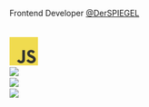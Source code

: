 Frontend Developer <a href="https://www.spiegel.de/">@DerSPIEGEL</a>
<br/><br/>
<code>
<img height="50" src="https://raw.githubusercontent.com/github/explore/80688e429a7d4ef2fca1e82350fe8e3517d3494d/topics/javascript/javascript.png">
<img height="50" src="https://github.com/sveltejs/svelte/blob/29052aba7d0b78316d3a52aef1d7ddd54fe6ca84/site/static/logo.svg">
<img height="50" src="https://global.discourse-cdn.com/standard17/uploads/threejs/original/2X/b/be2f75f72751c11cbe1593c69a99a52900bf12cb.svg">
<img height="50" src="https://camo.githubusercontent.com/586ccf0aad9684edc821658cee04146cf36d1f1d5ec904bbefd72728909ccb2e/68747470733a2f2f64336a732e6f72672f6c6f676f2e737667"> 
</code>
